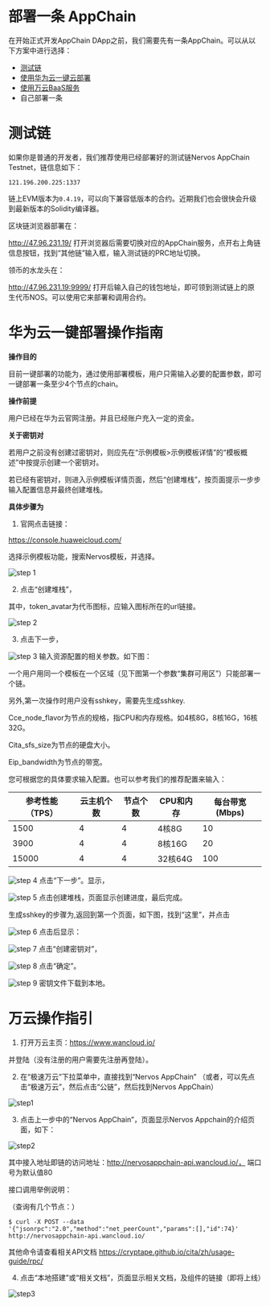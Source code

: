 # 部署一条 AppChain

在开始正式开发AppChain DApp之前，我们需要先有一条AppChain。可以从以下方案中进行选择：

* [测试链](#测试链)
* [使用华为云一键云部署](#华为云一键部署操作指南)
* [使用万云BaaS服务](#万云操作指引)
* 自己部署一条

# 测试链

如果你是普通的开发者，我们推荐使用已经部署好的测试链Nervos AppChain Testnet，链信息如下：

`121.196.200.225:1337`

链上EVM版本为`0.4.19`，可以向下兼容低版本的合约。近期我们也会很快会升级到最新版本的Solidity编译器。

区块链浏览器部署在：

http://47.96.231.19/ 打开浏览器后需要切换对应的AppChain服务，点开右上角链信息按钮，找到“其他链”输入框，输入测试链的PRC地址切换。

领币的水龙头在：

http://47.96.231.19:9999/ 打开后输入自己的钱包地址，即可领到测试链上的原生代币NOS。可以使用它来部署和调用合约。

# 华为云一键部署操作指南

**操作目的**

目前一键部署的功能为，通过使用部署模板，用户只需输入必要的配置参数，即可一键部署一条至少4个节点的chain。

**操作前提**

用户已经在华为云官网注册。并且已经账户充入一定的资金。

**关于密钥对**

若用户之前没有创建过密钥对，则应先在“示例模板>示例模板详情”的“模板概述”中按提示创建一个密钥对。

若已经有密钥对，则进入示例模板详情页面，然后“创建堆栈”，按页面提示一步步输入配置信息并最终创建堆栈。

**具体步骤为**

1. 官网点击链接：

https://console.huaweicloud.com/

选择示例模板功能，搜索Nervos模板，并选择。

![step 1](../../_media/huawei/image01.png)

2. 点击“创建堆栈”，

其中，token_avatar为代币图标，应输入图标所在的url链接。

![step 2](../../_media/huawei/image02.png)

3. 点击下一步，

![step 3](../../_media/huawei/image03.png) 输入资源配置的相关参数。如下图：

一个用户用同一个模板在一个区域（见下图第一个参数“集群可用区”）只能部署一个链。

另外,第一次操作时用户没有sshkey，需要先生成sshkey.

Cce_node_flavor为节点的规格，指CPU和内存规格。如4核8G，8核16G，16核32G。

Cita_sfs_size为节点的硬盘大小。

Eip_bandwidth为节点的带宽。

您可根据您的具体要求输入配置。也可以参考我们的推荐配置来输入：

| 参考性能（TPS） | 云主机个数 | 节点个数 | CPU和内存 | 每台带宽(Mbps) |
| --------- | ----- | ---- | ------ | ---------- |
| 1500      | 4     | 4    | 4核8G   | 10         |
| 3900      | 4     | 4    | 8核16G  | 20         |
| 15000     | 4     | 4    | 32核64G | 100        |

![step 4](../../_media/huawei/image04.png) 点击“下一步”。显示，

![step 5](../../_media/huawei/image05.png) 点击创建堆栈，页面显示创建进度，最后完成。

生成sshkey的步骤为,返回到第一个页面，如下图，找到“这里”，并点击

![step 6](../../_media/huawei/image06.png) 点击后显示：

![step 7](../../_media/huawei/image07.png) 点击“创建密钥对”，

![step 8](../../_media/huawei/image08.png) 点击“确定”。

![step 9](../../_media/huawei/image09.png) 密钥文件下载到本地。

# 万云操作指引

1. 打开万云主页：https://www.wancloud.io/

并登陆（没有注册的用户需要先注册再登陆）。

2. 在“极速万云”下拉菜单中，直接找到“Nervos AppChain” （或者，可以先点击“极速万云”，然后点击“公链”，然后找到Nervos AppChain）

![step1](../../_media/wanyun/image01.png)

3. 点击上一步中的“Nervos AppChain”，页面显示Nervos Appchain的介绍页面，如下：

![step2](../../_media/wanyun/image02.png)

其中接入地址即链的访问地址：http://nervosappchain-api.wancloud.io/， 端口号为默认值80

接口调用举例说明：

（查询有几个节点：）

`$ curl -X POST --data '{"jsonrpc":"2.0","method":"net_peerCount","params":[],"id":74}' http://nervosappchain-api.wancloud.io/`

其他命令请查看相关API文档 https://cryptape.github.io/cita/zh/usage-guide/rpc/

4. 点击“本地搭建”或“相关文档”，页面显示相关文档，及组件的链接（即将上线）

![step3](../../_media/wanyun/image03.png)